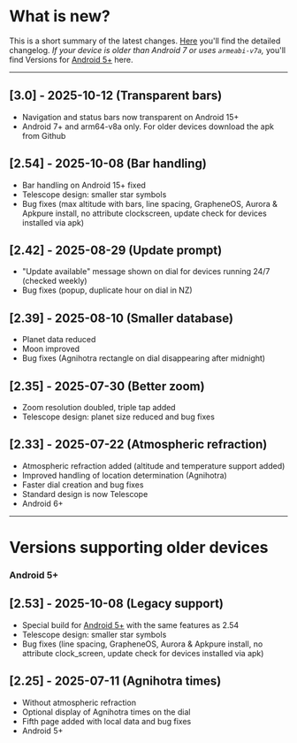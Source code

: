 # What is new?
This is a short summary of the latest changes. [Here](./CHANGELOG.md) you'll find the detailed changelog.
*If your device is older than Android 7 or uses `armeabi-v7a`,* you'll find Versions for [Android 5+](#api21) here.

---
<a name="api24"></a>
## [3.0] - 2025-10-12 (Transparent bars) 
- Navigation and status bars now transparent on Android 15+
- Android 7+ and arm64-v8a only. For older devices download the apk from Github 

## [2.54] - 2025-10-08 (Bar handling)
- Bar handling on Android 15+ fixed
- Telescope design: smaller star symbols
- Bug fixes (max altitude with bars, line spacing, GrapheneOS, Aurora & Apkpure install, no attribute clockscreen, update check for devices installed via apk)
  
## [2.42] - 2025-08-29 (Update prompt) 

- "Update available" message shown on dial for devices running 24/7 (checked weekly)
- Bug fixes (popup, duplicate hour on dial in NZ)
  
## [2.39] - 2025-08-10 (Smaller database) 

- Planet data reduced 
- Moon improved
- Bug fixes (Agnihotra rectangle on dial disappearing after midnight)

## [2.35] - 2025-07-30 (Better zoom)

- Zoom resolution doubled, triple tap added
- Telescope design: planet size reduced and bug fixes

## [2.33] - 2025-07-22 (Atmospheric refraction)

- Atmospheric refraction added (altitude and temperature support added)
- Improved handling of location determination (Agnihotra)
- Faster dial creation and bug fixes
- Standard design is now Telescope
- Android 6+

---------

# Versions supporting older devices
<a name="api21"></a>
### Android 5+

## [2.53] - 2025-10-08 (Legacy support)
- Special build for [Android 5+](https://github.com/gaxmann/suhr/releases/tag/v2.xxx) with the same features as 2.54
- Telescope design: smaller star symbols
- Bug fixes (line spacing, GrapheneOS, Aurora & Apkpure install, no attribute clock_screen, update check for devices installed via apk)
  
## [2.25] - 2025-07-11 (Agnihotra times)

- Without atmospheric refraction 
- Optional display of Agnihotra times on the dial
- Fifth page added with local data and bug fixes
- Android 5+


